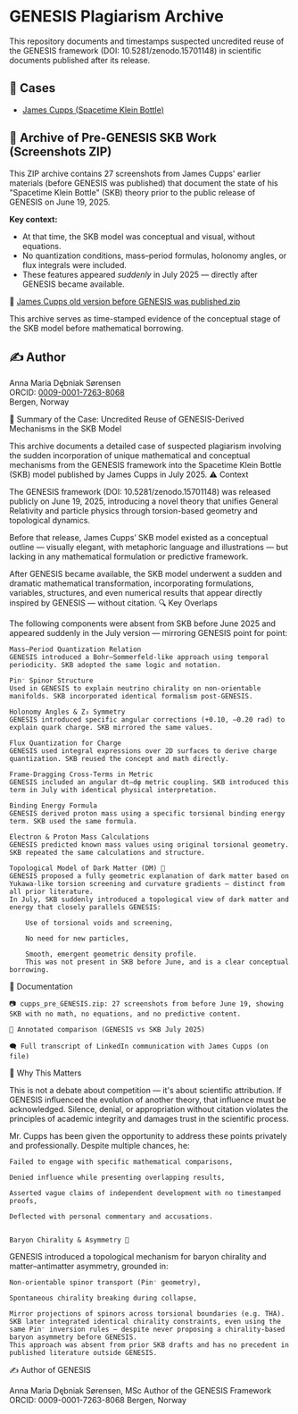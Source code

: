 
# GENESIS Plagiarism Archive

This repository documents and timestamps suspected uncredited reuse of the GENESIS framework (DOI: 10.5281/zenodo.15701148) in scientific documents published after its release.

## 🧾 Cases

- [James Cupps (Spacetime Klein Bottle)](James_Cupps/README.md)

## 📂 Archive of Pre-GENESIS SKB Work (Screenshots ZIP)

This ZIP archive contains 27 screenshots from James Cupps' earlier materials (before GENESIS was published) that document the state of his "Spacetime Klein Bottle" (SKB) theory prior to the public release of GENESIS on June 19, 2025.

**Key context:**
- At that time, the SKB model was conceptual and visual, without equations.
- No quantization conditions, mass–period formulas, holonomy angles, or flux integrals were included.
- These features appeared *suddenly* in July 2025 — directly after GENESIS became available.

🔗 [James Cupps old version before GENESIS was published.zip](./cupps_pre_GENESIS.zip)

This archive serves as time-stamped evidence of the conceptual stage of the SKB model before mathematical borrowing.


## ✍️ Author

Anna Maria Dębniak Sørensen  
ORCID: [0009-0001-7263-8068](https://orcid.org/0009-0001-7263-8068)  
Bergen, Norway


🧾 Summary of the Case: Uncredited Reuse of GENESIS-Derived Mechanisms in the SKB Model

This archive documents a detailed case of suspected plagiarism involving the sudden incorporation of unique mathematical and conceptual mechanisms from the GENESIS framework into the Spacetime Klein Bottle (SKB) model published by James Cupps in July 2025.
⚠️ Context

The GENESIS framework (DOI: 10.5281/zenodo.15701148) was released publicly on June 19, 2025, introducing a novel theory that unifies General Relativity and particle physics through torsion-based geometry and topological dynamics.

Before that release, James Cupps’ SKB model existed as a conceptual outline — visually elegant, with metaphoric language and illustrations — but lacking in any mathematical formulation or predictive framework.

After GENESIS became available, the SKB model underwent a sudden and dramatic mathematical transformation, incorporating formulations, variables, structures, and even numerical results that appear directly inspired by GENESIS — without citation.
🔍 Key Overlaps

The following components were absent from SKB before June 2025 and appeared suddenly in the July version — mirroring GENESIS point for point:

    Mass–Period Quantization Relation
    GENESIS introduced a Bohr–Sommerfeld-like approach using temporal periodicity. SKB adopted the same logic and notation.

    Pin⁻ Spinor Structure
    Used in GENESIS to explain neutrino chirality on non-orientable manifolds. SKB incorporated identical formalism post-GENESIS.

    Holonomy Angles & Z₃ Symmetry
    GENESIS introduced specific angular corrections (+0.10, –0.20 rad) to explain quark charge. SKB mirrored the same values.

    Flux Quantization for Charge
    GENESIS used integral expressions over 2D surfaces to derive charge quantization. SKB reused the concept and math directly.

    Frame-Dragging Cross-Terms in Metric
    GENESIS included an angular dt–dφ metric coupling. SKB introduced this term in July with identical physical interpretation.

    Binding Energy Formula
    GENESIS derived proton mass using a specific torsional binding energy term. SKB used the same formula.

    Electron & Proton Mass Calculations
    GENESIS predicted known mass values using original torsional geometry. SKB repeated the same calculations and structure.

    Topological Model of Dark Matter (DM) 🧨
    GENESIS proposed a fully geometric explanation of dark matter based on Yukawa-like torsion screening and curvature gradients — distinct from all prior literature.
    In July, SKB suddenly introduced a topological view of dark matter and energy that closely parallels GENESIS:

        Use of torsional voids and screening,

        No need for new particles,

        Smooth, emergent geometric density profile.
        This was not present in SKB before June, and is a clear conceptual borrowing.

📂 Documentation

    📷 cupps_pre_GENESIS.zip: 27 screenshots from before June 19, showing SKB with no math, no equations, and no predictive content.

    📄 Annotated comparison (GENESIS vs SKB July 2025)

    🗨️ Full transcript of LinkedIn communication with James Cupps (on file)

🧭 Why This Matters

This is not a debate about competition — it's about scientific attribution. If GENESIS influenced the evolution of another theory, that influence must be acknowledged. Silence, denial, or appropriation without citation violates the principles of academic integrity and damages trust in the scientific process.

Mr. Cupps has been given the opportunity to address these points privately and professionally. Despite multiple chances, he:

    Failed to engage with specific mathematical comparisons,

    Denied influence while presenting overlapping results,

    Asserted vague claims of independent development with no timestamped proofs,

    Deflected with personal commentary and accusations.


    Baryon Chirality & Asymmetry 🧬
GENESIS introduced a topological mechanism for baryon chirality and matter–antimatter asymmetry, grounded in:

    Non-orientable spinor transport (Pin⁻ geometry),

    Spontaneous chirality breaking during collapse,

    Mirror projections of spinors across torsional boundaries (e.g. THA).
    SKB later integrated identical chirality constraints, even using the same Pin⁻ inversion rules — despite never proposing a chirality-based baryon asymmetry before GENESIS.
    This approach was absent from prior SKB drafts and has no precedent in published literature outside GENESIS.

✍️ Author of GENESIS

Anna Maria Dębniak Sørensen, MSc
Author of the GENESIS Framework
ORCID: 0009-0001-7263-8068
Bergen, Norway
